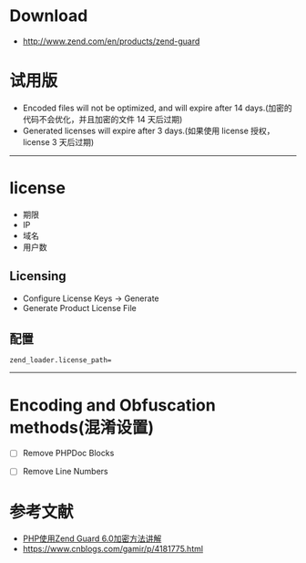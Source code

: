 
# Download
- http://www.zend.com/en/products/zend-guard


# 试用版
- Encoded files will not be optimized, and will expire after 14 days.(加密的代码不会优化，并且加密的文件 14 天后过期)
- Generated licenses will expire after 3 days.(如果使用 license 授权，license 3 天后过期)


---


# license
- 期限
- IP
- 域名
- 用户数


## Licensing 
- Configure License Keys -> Generate
- Generate Product License File


## 配置
```
zend_loader.license_path=
```


---


# Encoding and Obfuscation methods(混淆设置)
- [ ] Remove PHPDoc Blocks
- [ ] Remove Line Numbers


# 参考文献
- [PHP使用Zend Guard 6.0加密方法讲解](http://www.piaoyi.org/php/PHP-Zend-Guard-encode.html)
- https://www.cnblogs.com/gamir/p/4181775.html
